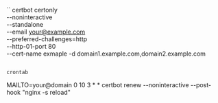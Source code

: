 ``
certbot certonly \
    --noninteractive \
    --standalone \
    --email your@example.com \
    --preferred-challenges=http \
    --http-01-port 80 \
    --cert-name exmaple
    -d domain1.example.com,domain2.example.com
```

crontab

```
MAILTO=your@domain
0 10 3 * *  certbot renew --noninteractive --post-hook "nginx -s reload"
```